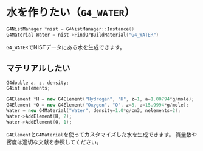 # 水を作りたい（``G4_WATER``）

```cpp
G4NistManager *nist = G4NistManager::Instance()
G4Material Water = nist->FindOrBuildMaterial("G4_WATER")
```

``G4_WATER``でNISTデータにある水を生成できます。

## マテリアルしたい

```cpp
G4double a, z, density;
G4int nelements;

G4Element *H = new G4Element("Hydrogen", "H", z=1, a=1.00794*g/mole);
G4Element *O = new G4Element("Oxygen", "O", z=8, a=15.9994*g/mole);
Water = new G4Material("Water", density=1.0*g/cm3, nelements=2);
Water->AddElement(H, 2);
Water->AddElement(O, 1);
```

``G4Element``と``G4Material``を使ってカスタマイズした水を生成できます。
質量数や密度は適切な文献を参照してください。
